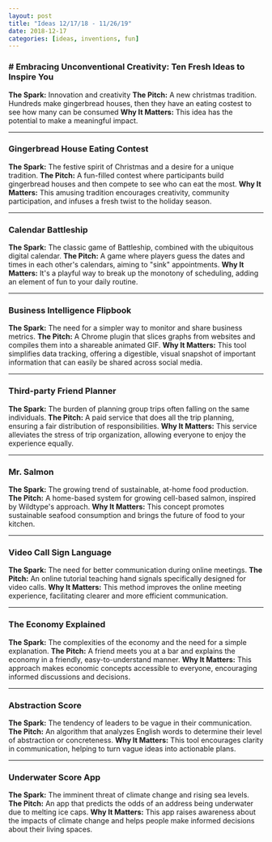 ```yaml
---
layout: post
title: "Ideas 12/17/18 - 11/26/19"
date: 2018-12-17
categories: [ideas, inventions, fun]
---
```




### # Embracing Unconventional Creativity: Ten Fresh Ideas to Inspire You
**The Spark:** Innovation and creativity
**The Pitch:** A new christmas tradition.  Hundreds make gingerbread houses, then they have an eating costest to see how many can be consumed
**Why It Matters:** This idea has the potential to make a meaningful impact.

---

### Gingerbread House Eating Contest
**The Spark:** The festive spirit of Christmas and a desire for a unique tradition.
**The Pitch:** A fun-filled contest where participants build gingerbread houses and then compete to see who can eat the most.
**Why It Matters:** This amusing tradition encourages creativity, community participation, and infuses a fresh twist to the holiday season.

---

### Calendar Battleship
**The Spark:** The classic game of Battleship, combined with the ubiquitous digital calendar.
**The Pitch:** A game where players guess the dates and times in each other's calendars, aiming to "sink" appointments.
**Why It Matters:** It's a playful way to break up the monotony of scheduling, adding an element of fun to your daily routine.

---

### Business Intelligence Flipbook
**The Spark:** The need for a simpler way to monitor and share business metrics.
**The Pitch:** A Chrome plugin that slices graphs from websites and compiles them into a shareable animated GIF.
**Why It Matters:** This tool simplifies data tracking, offering a digestible, visual snapshot of important information that can easily be shared across social media.

---

### Third-party Friend Planner
**The Spark:** The burden of planning group trips often falling on the same individuals.
**The Pitch:** A paid service that does all the trip planning, ensuring a fair distribution of responsibilities.
**Why It Matters:** This service alleviates the stress of trip organization, allowing everyone to enjoy the experience equally.

---

### Mr. Salmon
**The Spark:** The growing trend of sustainable, at-home food production.
**The Pitch:** A home-based system for growing cell-based salmon, inspired by Wildtype's approach.
**Why It Matters:** This concept promotes sustainable seafood consumption and brings the future of food to your kitchen.

---

### Video Call Sign Language
**The Spark:** The need for better communication during online meetings.
**The Pitch:** An online tutorial teaching hand signals specifically designed for video calls.
**Why It Matters:** This method improves the online meeting experience, facilitating clearer and more efficient communication.

---

### The Economy Explained
**The Spark:** The complexities of the economy and the need for a simple explanation.
**The Pitch:** A friend meets you at a bar and explains the economy in a friendly, easy-to-understand manner.
**Why It Matters:** This approach makes economic concepts accessible to everyone, encouraging informed discussions and decisions.

---

### Abstraction Score
**The Spark:** The tendency of leaders to be vague in their communication.
**The Pitch:** An algorithm that analyzes English words to determine their level of abstraction or concreteness.
**Why It Matters:** This tool encourages clarity in communication, helping to turn vague ideas into actionable plans.

---

### Underwater Score App
**The Spark:** The imminent threat of climate change and rising sea levels.
**The Pitch:** An app that predicts the odds of an address being underwater due to melting ice caps.
**Why It Matters:** This app raises awareness about the impacts of climate change and helps people make informed decisions about their living spaces.

